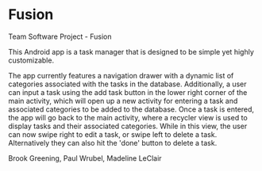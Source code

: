 # Fusion
Team Software Project - Fusion

This Android app is a task manager that is designed to be simple
yet highly customizable.

The app currently features a navigation drawer with a dynamic list of categories 
associated with the tasks in the database.  Additionally, a user can input a task 
using the add task button in the lower right corner of the main activity, which 
will open up a new activity for entering a task and associated categories to be 
added to the database.  Once a task is entered, the app will go back to the main activity,
where a recycler view is used to display tasks and their associated categories. While in
this view, the user can now swipe right to edit a task, or swipe left to delete a task.
Alternatively they can also hit the 'done' button to delete a task.

Brook Greening,
Paul Wrubel,
Madeline LeClair

